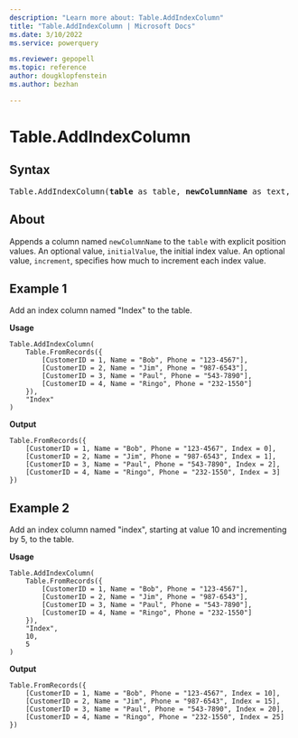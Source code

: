 ```yaml
---
description: "Learn more about: Table.AddIndexColumn"
title: "Table.AddIndexColumn | Microsoft Docs"
ms.date: 3/10/2022
ms.service: powerquery

ms.reviewer: gepopell
ms.topic: reference
author: dougklopfenstein
ms.author: bezhan

---
```

# Table.AddIndexColumn

## Syntax

<pre>
Table.AddIndexColumn(<b>table</b> as table, <b>newColumnName</b> as text, optional <b>initialValue</b> as nullable number, optional <b>increment</b> as nullable number, optional <b>columnType</b> as nullable type) as table
</pre>
  
## About

Appends a column named `newColumnName` to the `table` with explicit position values. An optional value, `initialValue`, the initial index value. An optional value, `increment`, specifies how much to increment each index value.

## Example 1

Add an index column named "Index" to the table.

**Usage**

```powerquery-m
Table.AddIndexColumn(
    Table.FromRecords({
        [CustomerID = 1, Name = "Bob", Phone = "123-4567"],
        [CustomerID = 2, Name = "Jim", Phone = "987-6543"],
        [CustomerID = 3, Name = "Paul", Phone = "543-7890"],
        [CustomerID = 4, Name = "Ringo", Phone = "232-1550"]
    }),
    "Index"
)
```

**Output**

```powerquery-m
Table.FromRecords({
    [CustomerID = 1, Name = "Bob", Phone = "123-4567", Index = 0],
    [CustomerID = 2, Name = "Jim", Phone = "987-6543", Index = 1],
    [CustomerID = 3, Name = "Paul", Phone = "543-7890", Index = 2],
    [CustomerID = 4, Name = "Ringo", Phone = "232-1550", Index = 3]
})
```

## Example 2

Add an index column named "index", starting at value 10 and incrementing by 5, to the table.

**Usage**

```powerquery-m
Table.AddIndexColumn(
    Table.FromRecords({
        [CustomerID = 1, Name = "Bob", Phone = "123-4567"],
        [CustomerID = 2, Name = "Jim", Phone = "987-6543"],
        [CustomerID = 3, Name = "Paul", Phone = "543-7890"],
        [CustomerID = 4, Name = "Ringo", Phone = "232-1550"]
    }),
    "Index",
    10,
    5
)
```

**Output**

```powerquery-m
Table.FromRecords({
    [CustomerID = 1, Name = "Bob", Phone = "123-4567", Index = 10],
    [CustomerID = 2, Name = "Jim", Phone = "987-6543", Index = 15],
    [CustomerID = 3, Name = "Paul", Phone = "543-7890", Index = 20],
    [CustomerID = 4, Name = "Ringo", Phone = "232-1550", Index = 25]
})
```
